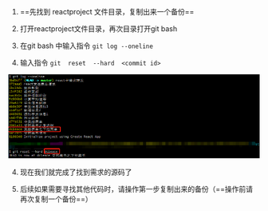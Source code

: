 1. ==先找到 reactproject 文件目录，复制出来一个备份==

2. 打开reactproject文件目录，再次目录打开git bash

3. 在git bash 中输入指令 `git log --oneline`

4. 输入指令 `git  reset  --hard  <commit id>`

![](./1.png)

4. 现在我们就完成了找到需求的源码了

5. 后续如果需要寻找其他代码时，请操作第一步复制出来的备份（==操作前请再次复制一个备份==）